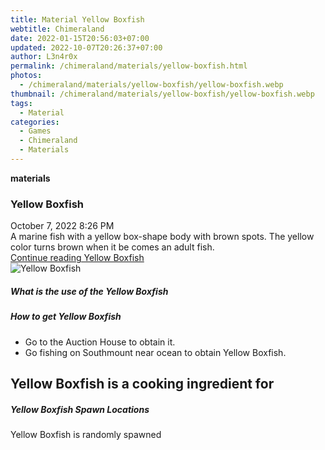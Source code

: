 ```yaml
---
title: Material Yellow Boxfish
webtitle: Chimeraland
date: 2022-01-15T20:56:03+07:00
updated: 2022-10-07T20:26:37+07:00
author: L3n4r0x
permalink: /chimeraland/materials/yellow-boxfish.html
photos:
  - /chimeraland/materials/yellow-boxfish/yellow-boxfish.webp
thumbnail: /chimeraland/materials/yellow-boxfish/yellow-boxfish.webp
tags:
  - Material
categories:
  - Games
  - Chimeraland
  - Materials
---
```


<section id="bootstrap-wrapper">
  <link
    rel="stylesheet"
    href="https://cdn.statically.io/gh/dimaslanjaka/Web-Manajemen/40ac3225/css/bootstrap-4.5-wrapper.css"
  />
  <div
    class="row g-0 border rounded overflow-hidden flex-md-row mb-4 shadow-sm position-relative"
  >
    <div class="col p-4 d-flex flex-column position-static">
      <strong class="d-inline-block mb-2 text-success">materials</strong>
      <h3 class="mb-0">Yellow Boxfish</h3>
      <div class="mb-1 text-muted">October 7, 2022 8:26 PM</div>
      <div class="mb-2 border p-1">
        A marine fish with a yellow box-shape body with brown spots. The yellow
        color turns brown when it be comes an adult fish.
      </div>
      <a
        href="/chimeraland/materials/yellow-boxfish.html"
        class="stretched-link d-none"
        >Continue reading Yellow Boxfish</a
      >
    </div>
    <div class="col-auto d-none d-lg-block">
      <img
        src="/chimeraland/materials/yellow-boxfish/yellow-boxfish.webp"
        alt="Yellow Boxfish"
      />
    </div>
  </div>
  <div class="row">
    <div class="col-lg-6 col-12 mb-2">
      <div class="card">
        <div class="card-body">
          <h5 class="card-title">What is the use of the Yellow Boxfish</h5>
          <div class="card-text"><ul></ul></div>
        </div>
      </div>
    </div>
    <div class="col-lg-6 col-12 mb-2">
      <div class="card">
        <div class="card-body">
          <h5 class="card-title">How to get Yellow Boxfish</h5>
          <div class="card-text">
            <ul>
              <li>Go to the Auction House to obtain it.</li>
              <li>
                Go fishing on Southmount near ocean to obtain Yellow Boxfish.
              </li>
            </ul>
          </div>
        </div>
      </div>
    </div>
    <div class="col-lg-6 col-12 mb-2">
      <h2 id="cookable">Yellow Boxfish is a cooking ingredient for</h2>
    </div>
    <div class="col-12 mb-2">
      <h5>Yellow Boxfish Spawn Locations</h5>
      <p>Yellow Boxfish is randomly spawned</p>
    </div>
  </div>
</section>